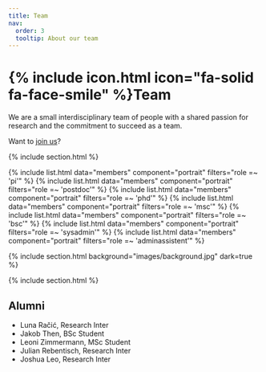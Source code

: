 ```yaml
---
title: Team
nav:
  order: 3
  tooltip: About our team
---
```


# {% include icon.html icon="fa-solid fa-face-smile" %}Team

We are a small interdisciplinary team of people with a shared passion for research and the commitment to succeed as a team. 

Want to [join us](https://velten-group.github.io/join/)?

{% include section.html %}

{% include list.html data="members" component="portrait" filters="role =~ 'pi'" %}
{% include list.html data="members" component="portrait" filters="role =~ 'postdoc'" %}
{% include list.html data="members" component="portrait" filters="role =~ 'phd'" %}
{% include list.html data="members" component="portrait" filters="role =~ 'msc'" %}
{% include list.html data="members" component="portrait" filters="role =~ 'bsc'" %}
{% include list.html data="members" component="portrait" filters="role =~ 'sysadmin'" %}
{% include list.html data="members" component="portrait" filters="role =~ 'adminassistent'" %}



{% include section.html background="images/background.jpg" dark=true %}

{% include section.html %}

## Alumni

- Luna Račić, Research Inter
- Jakob Then, BSc Student
- Leoni Zimmermann, MSc Student
- Julian Rebentisch, Research Inter
- Joshua Leo, Research Inter
